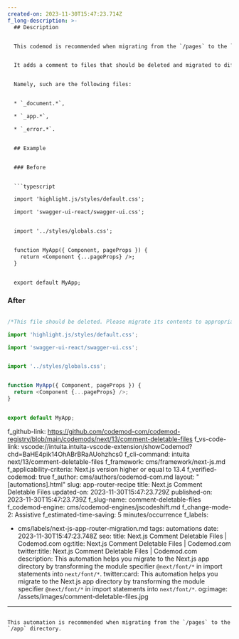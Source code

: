 ```yaml
---
created-on: 2023-11-30T15:47:23.714Z
f_long-description: >-
  ## Description


  This codemod is recommended when migrating from the `/pages` to the `/app` directory.


  It adds a comment to files that should be deleted and migrated to different files during the migration process.


  Namely, such are the following files:


  * `_document.*`,

  * `_app.*`,

  * `_error.*`.


  ## Example


  ### Before


  ```typescript

  import 'highlight.js/styles/default.css';

  import 'swagger-ui-react/swagger-ui.css';


  import '../styles/globals.css';


  function MyApp({ Component, pageProps }) {
  	return <Component {...pageProps} />;
  }


  export default MyApp;

  ```


  ### After


  ```typescript

  /*This file should be deleted. Please migrate its contents to appropriate files*/

  import 'highlight.js/styles/default.css';

  import 'swagger-ui-react/swagger-ui.css';


  import '../styles/globals.css';


  function MyApp({ Component, pageProps }) {
  	return <Component {...pageProps} />;
  }


  export default MyApp;

  ```
f_github-link: https://github.com/codemod-com/codemod-registry/blob/main/codemods/next/13/comment-deletable-files
f_vs-code-link: vscode://intuita.intuita-vscode-extension/showCodemod?chd=BaHE4pik14OhABrBRaAUohzhcs0
f_cli-command: intuita next/13/comment-deletable-files
f_framework: cms/framework/next-js.md
f_applicability-criteria: Next.js version higher or equal to 13.4
f_verified-codemod: true
f_author: cms/authors/codemod-com.md
layout: "[automations].html"
slug: app-router-recipe
title: Next.js Comment Deletable Files
updated-on: 2023-11-30T15:47:23.729Z
published-on: 2023-11-30T15:47:23.739Z
f_slug-name: comment-deletable-files
f_codemod-engine: cms/codemod-engines/jscodeshift.md
f_change-mode-2: Assistive
f_estimated-time-saving: 5 minutes/occurrence
f_labels:
  - cms/labels/next-js-app-router-migration.md
tags: automations
date: 2023-11-30T15:47:23.748Z
seo:
  title: Next.js Comment Deletable Files | Codemod.com
  og:title: Next.js Comment Deletable Files | Codemod.com
  twitter:title: Next.js Comment Deletable Files | Codemod.com
  description: This automation helps you migrate to the Next.js app directory by
    transforming the module specifier `@next/font/*` in import statements into
    `next/font/*`.
  twitter:card: This automation helps you migrate to the Next.js app directory by
    transforming the module specifier `@next/font/*` in import statements into
    `next/font/*`.
  og:image: /assets/images/comment-deletable-files.jpg
---
```

This automation is recommended when migrating from the `/pages` to the `/app` directory.